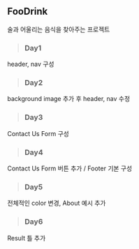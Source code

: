## FooDrink
 술과 어울리는 음식을 찾아주는 프로젝트

> ### Day1
header, nav 구성

> ### Day2
background image 추가 후 header, nav 수정

> ### Day3 
Contact Us Form 구성

>### Day4
Contact Us Form 버튼 추가 / Footer 기본 구성

>### Day5
전체적인 color 변경, About 예시 추가

>### Day6 
Result 틀 추가